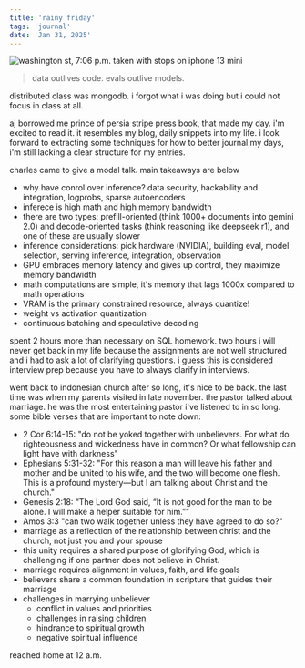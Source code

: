 ```yaml
---
title: 'rainy friday'
tags: 'journal'
date: 'Jan 31, 2025'
---
```


![washington st, 7:06 p.m. taken with stops on iphone 13 mini](/images/rainyctown.jpeg)

> data outlives code. evals outlive models.

distributed class was mongodb. i forgot what i was doing but i could not focus in class at all.

aj borrowed me prince of persia stripe press book, that made my day. i'm excited to read it. it resembles my blog, daily snippets into my life. i look forward to extracting some techniques for how to better journal my days, i'm still lacking a clear structure for my entries.

charles came to give a modal talk. main takeaways are below

- why have conrol over inference? data security, hackability and integration, logprobs, sparse autoencoders
- inferece is high math and high memory bandwidth
- there are two types: prefill-oriented (think 1000+ documents into gemini 2.0) and decode-oriented tasks (think reasoning like deepseek r1), and one of these are usually slower
- inference considerations: pick hardware (NVIDIA), building eval, model selection, serving inference, integration, observation
- GPU embraces memory latency and gives up control, they maximize memory bandwidth
- math computations are simple, it's memory that lags 1000x compared to math operations
- VRAM is the primary constrained resource, always quantize!
- weight vs activation quantization
- continuous batching and speculative decoding

spent 2 hours more than necessary on SQL homework. two hours i will never get back in my life because the assignments are not well structured and i had to ask a lot of clarifying questions. i guess this is considered interview prep because you have to always clarify in interviews.

went back to indonesian church after so long, it's nice to be back. the last time was when my parents visited in late november. the pastor talked about marriage. he was the most entertaining pastor i've listened to in so long. some bible verses that are important to note down:

- 2 Cor 6:14-15: "do not be yoked together with unbelievers. For what do righteousness and wickedness have in common? Or what fellowship can light have with darkness"
- Ephesians 5:31-32: "For this reason a man will leave his father and mother and be united to his wife, and the two will become one flesh. This is a profound mystery—but I am talking about Christ and the church."
- Genesis 2:18: “The Lord God said, “It is not good for the man to be alone. I will make a helper suitable for him.””
- Amos 3:3 "can two walk together unless they have agreed to do so?"
- marriage as a reflection of the relationship between christ and the church, not just you and your spouse
- this unity requires a shared purpose of glorifying God, which is challenging if one partner does not believe in Christ.
- marriage requires alignment in values, faith, and life goals
- believers share a common foundation in scripture that guides their marriage
- challenges in marrying unbeliever
  - conflict in values and priorities
  - challenges in raising children
  - hindrance to spiritual growth
  - negative spiritual influence

reached home at 12 a.m.
